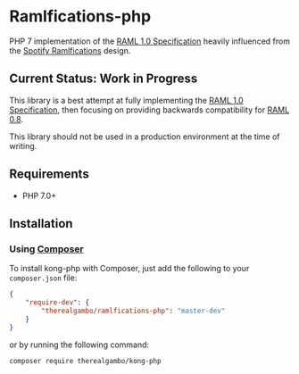 # Ramlfications-php

PHP 7 implementation of the [RAML 1.0 Specification](https://github.com/raml-org/raml-spec/blob/master/versions/raml-10/raml-10.md)
heavily influenced from the [Spotify Ramlfications](https://github.com/spotify/ramlfications) design.

## Current Status: Work in Progress
This library is a best attempt at fully implementing the [RAML 1.0 Specification](https://github.com/raml-org/raml-spec/blob/master/versions/raml-10/raml-10.md),
then focusing on providing backwards compatibility for [RAML 0.8](https://github.com/raml-org/raml-spec/blob/master/versions/raml-08/raml-08.md).

This library should not be used in a production environment at the time of writing.

## Requirements

- PHP 7.0+

## Installation

### Using [Composer](https://getcomposer.org)

To install kong-php with Composer, just add the following to your `composer.json` file:

```json
{
    "require-dev": {
        "therealgambo/ramlfications-php": "master-dev"
    }
}
```

or by running the following command:

```shell
composer require therealgambo/kong-php
```